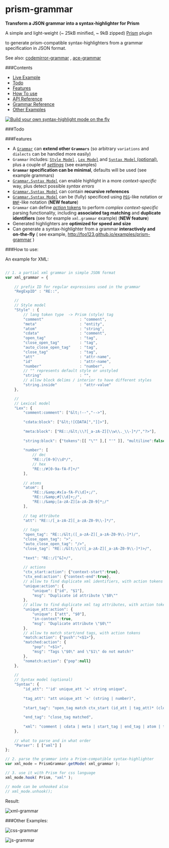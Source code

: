 prism-grammar
=============

__Transform a JSON grammar into a syntax-highlighter for Prism__

A simple and light-weight (~ 25kB minified, ~ 9kB zipped) [Prism](https://github.com/LeaVerou/prism) plugin

to generate prism-compatible syntax-highlighters from a grammar specification in JSON format.

See also:  [codemirror-grammar](https://github.com/foo123/codemirror-grammar) , [ace-grammar](https://github.com/foo123/ace-grammar)


###Contents

* [Live Example](http://foo123.github.io/examples/prism-grammar)
* [Todo](#todo)
* [Features](#features)
* [How To use](#how-to-use)
* [API Reference](/api-reference.md)
* [Grammar Reference](/grammar-reference.md)
* [Other Examples](#other-examples)


[![Build your own syntax-highlight mode on the fly](/test/screenshot.png)](http://foo123.github.io/examples/prism-grammar)


###Todo


###Features

* A [`Grammar`](/grammar-reference.md) can **extend other `Grammars`** (so arbitrary `variations` and `dialects` can be handled more easily)
* `Grammar` includes: [`Style Model`](/grammar-reference.md#style-model) , [`Lex Model`](/grammar-reference.md#lexical-model) and [`Syntax Model` (optional)](/grammar-reference.md#syntax-model), plus a couple of [*settings*](/grammar-reference.md#extra-settings) (see examples)
* **`Grammar` specification can be minimal**, defaults will be used (see example grammars)
* [`Grammar.Syntax Model`](/grammar-reference.md#syntax-model) can enable highlight in a more *context-specific* way, plus detect possible *syntax errors*
* [`Grammar.Syntax Model`](/grammar-reference.md#syntax-model) can contain **recursive references**
* [`Grammar.Syntax Model`](/grammar-reference.md#syntax-pegbnf-like-notations) can be (fully) specificed using [`PEG`](https://en.wikipedia.org/wiki/Parsing_expression_grammar)-like notation or [`BNF`](https://en.wikipedia.org/wiki/Backus%E2%80%93Naur_Form)-like notation  (**NEW feature**)
* `Grammar` can define [*action* tokens](/grammar-reference.md#action-tokens) to perform *complex context-specific* parsing functionality, including **associated tag matching** and **duplicate identifiers** (see for example `xml.grammar` example) (**NEW feature**)
* Generated highlighters are **optimized for speed and size**
* Can generate a syntax-highlighter from a grammar **interactively and on-the-fly** ( see example, http://foo123.github.io/examples/prism-grammar )


###How to use:

An example for XML:


```javascript

// 1. a partial xml grammar in simple JSON format
var xml_grammar = {
    
    // prefix ID for regular expressions used in the grammar
    "RegExpID" : "RE::",

    //
    // Style model
    "Style" : {
        // lang token type  -> Prism (style) tag
        "comment"                : "comment",
        "meta"                   : "entity",
        "atom"                   : "string",
        "cdata"                  : "comment",
        "open_tag"               : "tag",
        "close_open_tag"         : "tag",
        "auto_close_open_tag"    : "tag",
        "close_tag"              : "tag",
        "att"                    : "attr-name",
        "id"                     : "attr-name",
        "number"                 : "number",
        // "" represents default style or unstyled
        "string"                 : "",
        // allow block delims / interior to have different styles
        "string.inside"          : "attr-value"
    },

    //
    // Lexical model
    "Lex": {
        "comment:comment": ["&lt;!--","-->"],
        
        "cdata:block": ["&lt;![CDATA[","]]>"],
        
        "meta:block": ["RE::/&lt;\\?[_a-zA-Z][\\w\\._\\-]*/","?>"],
        
        "string:block": {"tokens":[[ "\"" ],[ "'" ]], "multiline":false},
        
        "number": [
            // dec
            "RE::/[0-9]\\d*/",
            // hex
            "RE::/#[0-9a-fA-F]+/"
        ],
        
        // atoms
        "atom": [
            "RE::/&amp;#x[a-fA-F\\d]+;/",
            "RE::/&amp;#[\\d]+;/",
            "RE::/&amp;[a-zA-Z][a-zA-Z0-9]*;/"
        ],
        
        // tag attribute
        "att": "RE::/[_a-zA-Z][_a-zA-Z0-9\\-]*/",
        
        // tags
        "open_tag": "RE::/&lt;([_a-zA-Z][_a-zA-Z0-9\\-]*)/",
        "close_open_tag": ">",
        "auto_close_open_tag": "/>",
        "close_tag": "RE::/&lt;\\/([_a-zA-Z][_a-zA-Z0-9\\-]*)>/",
        
        "text": "RE::/[^&]+/",
        
        // actions
        "ctx_start:action": {"context-start":true},
        "ctx_end:action": {"context-end":true},
        // allow to find duplicate xml identifiers, with action tokens
        "unique:action": {
            "unique": ["id", "$1"],
            "msg": "Duplicate id attribute \"$0\""
        },
        // allow to find duplicate xml tag attributes, with action tokens
        "unique_att:action": {
            "unique": ["att", "$0"],
            "in-context":true,
            "msg": "Duplicate attribute \"$0\""
        },
        // allow to match start/end tags, with action tokens
        "match:action": {"push":"<$1>"},
        "matched:action": {
            "pop": "<$1>",
            "msg": "Tags \"$0\" and \"$1\" do not match!"
        },
        "nomatch:action": {"pop":null}
    },
    
    //
    // Syntax model (optional)
    "Syntax": {
        "id_att": "'id' unique_att '=' string unique",
        
        "tag_att": "att unique_att '=' (string | number)",
        
        "start_tag": "open_tag match ctx_start (id_att | tag_att)* (close_open_tag | auto_close_open_tag nomatch) ctx_end",
        
        "end_tag": "close_tag matched",
        
        "xml": "comment | cdata | meta | start_tag | end_tag | atom | text"
    },
    
    // what to parse and in what order
    "Parser": [ ["xml"] ]
};

// 2. parse the grammar into a Prism-compatible syntax-highlighter
var xml_mode = PrismGrammar.getMode( xml_grammar );

// 3. use it with Prism for css language
xml_mode.hook( Prism, "xml" );

// mode can be unhooked also
// xml_mode.unhook();

```


Result:

![xml-grammar](/test/grammar-xml.png)




###Other Examples:

![css-grammar](/test/grammar-css.png)

![js-grammar](/test/grammar-js.png)


